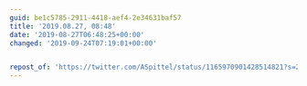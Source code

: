 ```yaml
---
guid: be1c5785-2911-4418-aef4-2e34631baf57
title: '2019.08.27, 08:48'
date: '2019-08-27T06:48:25+00:00'
changed: '2019-09-24T07:19:01+00:00'


repost_of: 'https://twitter.com/ASpittel/status/1165970901428514821?s=20'
---
```


